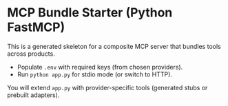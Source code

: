 # MCP Bundle Starter (Python FastMCP)

This is a generated skeleton for a composite MCP server that bundles tools across products.
- Populate `.env` with required keys (from chosen providers).
- Run `python app.py` for stdio mode (or switch to HTTP).

You will extend `app.py` with provider-specific tools (generated stubs or prebuilt adapters).
